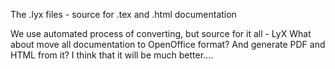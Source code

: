 The .lyx files - source for
.tex and .html documentation


We use automated process of converting, but source for it all - LyX
What about move all documentation to OpenOffice format? And generate PDF and HTML from it?
I think that it will be much better....
